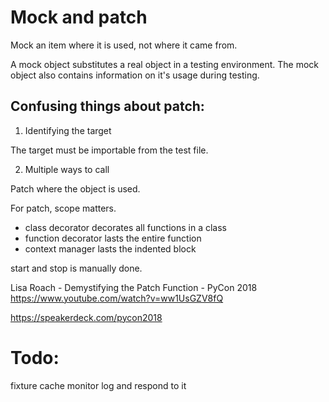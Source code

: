 # Mock and patch


Mock an item where it is used, not where it came from.

A mock object substitutes a real object in a testing environment. The mock object also contains information on it's usage during testing.

## Confusing things about patch:

1. Identifying the target

The target must be importable from the test file.

2. Multiple ways to call

Patch where the object is used.

For patch, scope matters.
- class decorator decorates all functions in a class
- function decorator lasts the entire function
- context manager lasts the indented block

start and stop is manually done.

Lisa Roach - Demystifying the Patch Function - PyCon 2018
https://www.youtube.com/watch?v=ww1UsGZV8fQ


https://speakerdeck.com/pycon2018

# Todo:

fixture
cache
monitor log and respond to it
